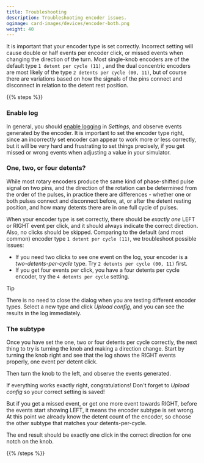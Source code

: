 ```yaml
---
title: Troubleshooting
description: Troubleshooting encoder issues.
ogimage: card-images/devices/encoder-both.png
weight: 40
---
```


It is important that your encoder type is set correctly. Incorrect setting will
cause double or half events per encoder click, or missed events when changing
the direction of the turn.  Most single-knob encoders are of the default type
`1 detent per cycle (11)` , and the dual concentric encoders are most likely
of the type `2 detents per cycle (00, 11)`, but of course there are variations
based on how the signals of the pins connect and disconnect in relation to the
detent rest position.

{{% steps %}}

### Enable log

In general, you should [enable logging](/guides/sharing-logs/) in *Settings*, and observe
events generated by the encoder. It is important to set the encoder type right, since
an incorrectly set encoder can appear to work more or less correctly, but it will
be very hard and frustrating to set things precisely, if you get missed or wrong events
when adjusting a value in your simulator.

### One, two, or four detents?

While most rotary encoders produce the same kind of phase-shifted pulse signal on two pins,
and the direction of the rotation can be determined from the order of the pulses,
in practice there are differences - whether one or both pulses connect and disconnect
before, at, or after the detent resting position, and how many detents there are in one
full cycle of pulses.

When your encoder type is set correctly, there should be *exactly one* LEFT or RIGHT
event per click, and it should always indicate the correct direction. Also, no clicks should
be skipped. Comparing to the default (and most common) encoder type `1 detent per cycle (11)`,
we troubleshoot possible issues:

- If you need two clicks to see one event on the log, your encoder is
  a *two-detents-per-cycle* type. Try `2 detents per cycle (00, 11)` first.
- If you get four events per click, you have a four detents per cycle
  encoder, try the `4 detents per cycle` setting.

> [!TIP]
> There is no need to close the dialog when you are testing different encoder types.
> Select a new type and click *Upload config*, and you can see the results in the
> log immediately.

### The subtype

Once you have set the one, two or four detents per cycle correctly, the next thing
to try is turning the knob and making a direction change. Start by turning the knob
right and see that the log shows the RIGHT events properly, one event per detent click.

Then turn the knob to the left, and observe the events generated.

If everything works exactly right, congratulations! Don't forget to *Upload config* so your
correct setting is saved!

But if you get a missed event, or get one more event towards RIGHT, before the events start showing LEFT, it means the encoder subtype is set wrong. At this point we already know the detent count of the encoder, so choose the other subtype that matches your detents-per-cycle.

The end result should be exactly one click in the correct direction for one notch on the knob.

{{% /steps %}}
